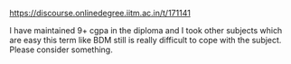 https://discourse.onlinedegree.iitm.ac.in/t/171141

I have maintained 9+ cgpa in the diploma and I took other subjects which are easy this term like BDM still is really difficult to cope with the subject. Please consider something.